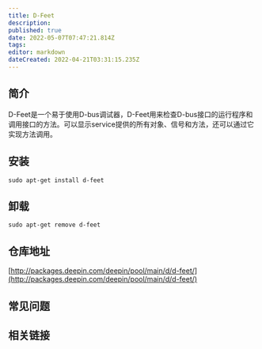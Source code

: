```yaml
---
title: D-Feet
description: 
published: true
date: 2022-05-07T07:47:21.814Z
tags: 
editor: markdown
dateCreated: 2022-04-21T03:31:15.235Z
---
```


## 简介

D-Feet是一个易于使用D-bus调试器，D-Feet用来检查D-bus接口的运行程序和调用接口的方法。可以显示service提供的所有对象、信号和方法，还可以通过它实现方法调用。

## 安装

`sudo apt-get install d-feet`

## 卸载

`sudo apt-get remove d-feet`

## 仓库地址

[http://packages.deepin.com/deepin/pool/main/d/d-feet/](http://packages.deepin.com/deepin/pool/main/d/d-feet/)

## 常见问题

## 相关链接
